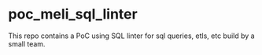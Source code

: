 # poc_meli_sql_linter

This repo contains a PoC using SQL linter for sql queries, etls, etc build by a small team.
